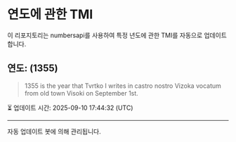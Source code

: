 
# 연도에 관한 TMI

이 리포지토리는 numbersapi를 사용하여 특정 년도에 관한 TMI를 자동으로 업데이트합니다.

## 연도: (1355)
> 1355 is the year that Tvrtko I writes in castro nostro Vizoka vocatum from old town Visoki on September 1st.

⏳ 업데이트 시간: 2025-09-10 17:44:32 (UTC)

---
자동 업데이트 봇에 의해 관리됩니다.
